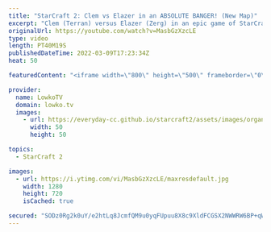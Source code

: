 ```yaml
---
title: "StarCraft 2: Clem vs Elazer in an ABSOLUTE BANGER! (New Map)"
excerpt: "Clem (Terran) versus Elazer (Zerg) in an epic game of StarCraft 2. A classic game of professional StarCraft 2 where Zerg goes for Mutalisks, Zerglings and Banelings. Terran focuses on Marines, Marauders and Medivacs.  Map Contest winners: Waterfall (1st place): https://youtu.be/4BxSF3zboD0 Aftermath"
originalUrl: https://youtube.com/watch?v=MasbGzXzcLE
type: video
length: PT40M19S
publishedDateTime: 2022-03-09T17:23:34Z
heat: 50

featuredContent: "<iframe width=\"800\" height=\"500\" frameborder=\"0\" src=\"https://www.youtube.com/embed/MasbGzXzcLE\" allow=\"accelerometer; autoplay; encrypted-media; gyroscope; picture-in-picture\" allowfullscreen></iframe>"

provider:
  name: LowkoTV
  domain: lowko.tv
  images:
    - url: https://everyday-cc.github.io/starcraft2/assets/images/organizations/lowko.tv-50x50.jpg
      width: 50
      height: 50

topics:
  - StarCraft 2

images:
  - url: https://i.ytimg.com/vi/MasbGzXzcLE/maxresdefault.jpg
    width: 1280
    height: 720
    isCached: true

secured: "SODz0Rg2k0uY/e2htLq8JcmfQM9u0yqFUpuu8X8c9XldFCGSX2NWWRW6BP+qW2eMqa1ccPfEHaz9KWzwzDDV4AcoVzwKcnfpFSms0pWEx1CsplXyEGX5Qwp6X+l178AtHqo1HBAVcSIoOKeedYc1EVaax1PUOXjfnQatpexbt4tYQbQxWUSo0w4Ft++BKisnvcXkdEjm/ZcXT4P0k5yDfD0wpKVT4dTOBh3qN19wps2OD+pMUiMhxzeoWY1P9IghHPuWPtb8fhVd2iD3i2dE7Lduu4Fcv6FxNNk68UPcW8qnsex62s0sgwnnQGPJW0REJ9YOQrPTNeII25Tbn7VTi0WeYVSFOM2j4u1P4dq0Sm7gCPYDPCa8FE1U11L6XGeh72RCKdlaspdJ2uQVQ9jTQ82UOp9O8LIOK85AglnnIxUhk4gFN8udQ2klVbMKS9Lj;0U5KCxRx7Qv3iCEetyl/0g=="
---
```


